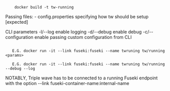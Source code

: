 ``` 
    docker build -t tw-running 
```

Passing files:
    - config.properties specifying how tw should be setup [expected]

CLI parameters
    -l/--log enable logging
    -d/--debug enable debug
    -c/--configuration enable passing custom configuration from CLI


``` 
   
   E.G. docker run -it --link fuseki:fuseki --name twruning tw/running <params>

   E.G. docker run -it --link fuseki:fuseki --name twruning tw/running --debug --log
```

NOTABLY, Triple wave has to be connected to a running Fuseki endpoint with the option --link fuseki-container-name:internal-name

